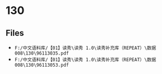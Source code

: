 # 130

## Files

- `F:/中文语料库/【01】读秀\读秀 1.0\读秀补充库（REPEAT）\数据008\130\96113035.pdf`
- `F:/中文语料库/【01】读秀\读秀 1.0\读秀补充库（REPEAT）\数据008\130\96113053.pdf`
